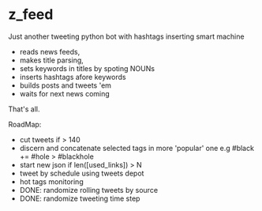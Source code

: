# z_feed
Just another tweeting python bot with hashtags inserting smart machine


* reads news feeds, 
* makes title parsing,
* sets keywords in titles by spoting NOUNs
* inserts hashtags afore keywords
* builds posts and tweets 'em
* waits for next news coming 

That's all.

RoadMap:

* cut tweets if > 140
* discern and concatenate selected tags in more 'popular' one e.g #black += #hole > #blackhole 
* start new json if len([used_links]) > N
* tweet by schedule using tweets depot 
* hot tags monitoring
* DONE: randomize rolling tweets by source 
* DONE: randomize tweeting time step
